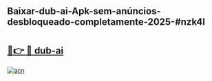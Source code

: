 ## Baixar-dub-ai-Apk-sem-anúncios-desbloqueado-completamente-2025-#nzk4l

# <h2><a href="https://ainizakaria.my?title=dub-ai&ref=20M">🔗👉 🔴 dub-ai</a></h2>

[![acn](https://github.com/user-attachments/assets/0f9c940e-d8b0-45ae-aac7-cd30a18b3e1c)](https://ainizakaria.my?title=dub-ai&ref=20M)

